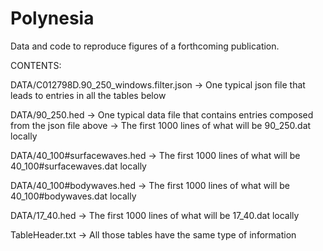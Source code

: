 # Polynesia

Data and code to reproduce figures of a forthcoming publication.

CONTENTS:

DATA/C012798D.90_250_windows.filter.json
-> One typical json file that leads to entries in all the tables below

DATA/90_250.hed
-> One typical data file that contains entries composed from the json file above
-> The first 1000 lines of what will be 90_250.dat locally

DATA/40_100#surfacewaves.hed
-> The first 1000 lines of what will be 40_100#surfacewaves.dat locally

DATA/40_100#bodywaves.hed
-> The first 1000 lines of what will be 40_100#bodywaves.dat locally

DATA/17_40.hed
-> The first 1000 lines of what will be 17_40.dat locally


TableHeader.txt
-> All those tables have the same type of information




